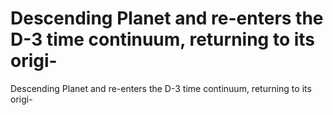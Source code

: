 # Descending Planet and re-enters the D-3 time continuum, returning to its origi-

Descending Planet and re-enters the D-3 time continuum, returning to its origi-